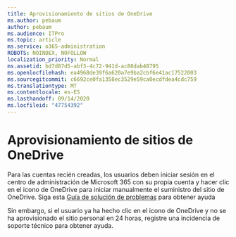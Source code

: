 ```yaml
---
title: Aprovisionamiento de sitios de OneDrive
ms.author: pebaum
author: pebaum
ms.audience: ITPro
ms.topic: article
ms.service: o365-administration
ROBOTS: NOINDEX, NOFOLLOW
localization_priority: Normal
ms.assetid: bd7d87d5-abf3-4c72-941d-ac88dab48795
ms.openlocfilehash: ea4968de39f6a620a7e9ba2cbf6e41ac17522003
ms.sourcegitcommit: c6692ce0fa1358ec3529e59ca0ecdfdea4cdc759
ms.translationtype: MT
ms.contentlocale: es-ES
ms.lasthandoff: 09/14/2020
ms.locfileid: "47754392"
---
```

# <a name="onedrive-site-provisioning"></a>Aprovisionamiento de sitios de OneDrive

Para las cuentas recién creadas, los usuarios deben iniciar sesión en el centro de administración de Microsoft 365 con su propia cuenta y hacer clic en el icono de OneDrive para iniciar manualmente el suministro del sitio de OneDrive.
Siga esta [Guía de solución de problemas](https://docs.microsoft.com/sharepoint/support/sites/troubleshooting-guide-for-sites-stopped-at-provisioning) para obtener ayuda

Sin embargo, si el usuario ya ha hecho clic en el icono de OneDrive y no se ha aprovisionado el sitio personal en 24 horas, registre una incidencia de soporte técnico para obtener ayuda.

